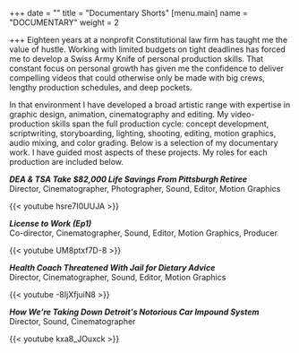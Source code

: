 +++
date = ""
title = "Documentary Shorts"
[menu.main]
name = "DOCUMENTARY"
weight = 2

+++
Eighteen years at a nonprofit Constitutional law firm has taught me the value of hustle. Working with limited budgets on tight deadlines has forced me to develop a Swiss Army Knife of personal production skills. That constant focus on personal growth has given me the confidence to deliver compelling videos that could otherwise only be made with big crews, lengthy production schedules, and deep pockets.

In that environment I have developed a broad artistic range with expertise in graphic design, animation, cinematography and editing. My video-production skills span the full production cycle: concept development, scriptwriting, storyboarding, lighting, shooting, editing, motion graphics, audio mixing, and color grading. Below is a selection of my documentary work. I have guided most aspects of these projects. My roles for each production are included below.

**_DEA & TSA Take $82,000 Life Savings From Pittsburgh Retiree_**  
Director, Cinematographer, Photographer, Sound, Editor, Motion Graphics

{{< youtube hsre7I0UUJA >}}

**_License to Work (Ep1)_**  
Co-director, Cinematographer, Sound, Editor, Motion Graphics, Producer

{{< youtube UM8ptxf7D-8 >}}

**_Health Coach Threatened With Jail for Dietary Advice_**  
Director, Cinematographer, Sound, Editor, Motion Graphics

{{< youtube -8IjXfjuiN8 >}}

**_How We're Taking Down Detroit's Notorious Car Impound System_**  
Director, Sound, Cinematographer

{{< youtube kxa8_JOuxck >}}